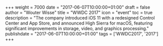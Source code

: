 +++
weight = 7000
date = "2017-06-07T10:00:00+01:00"
draft = false
author = "Wouter Wisse"
title = "WWDC 2017"
icon = "event"
toc = true
description = "The company introduced iOS 11 with a redesigned Control Center and App Store, and announced High Sierra for macOS, featuring significant improvements in storage, video, and graphics processing."
publishdate = "2017-06-07T10:00:00+01:00"
tags = ['WWDC2017', '2017']
+++
